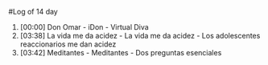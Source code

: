 #Log of 14 day

1. [00:00] Don Omar - iDon - Virtual Diva
1. [03:38] La vida me da acidez - La vida me da acidez - Los adolescentes reaccionarios me dan acidez
1. [03:42] Meditantes - Meditantes - Dos preguntas esenciales
